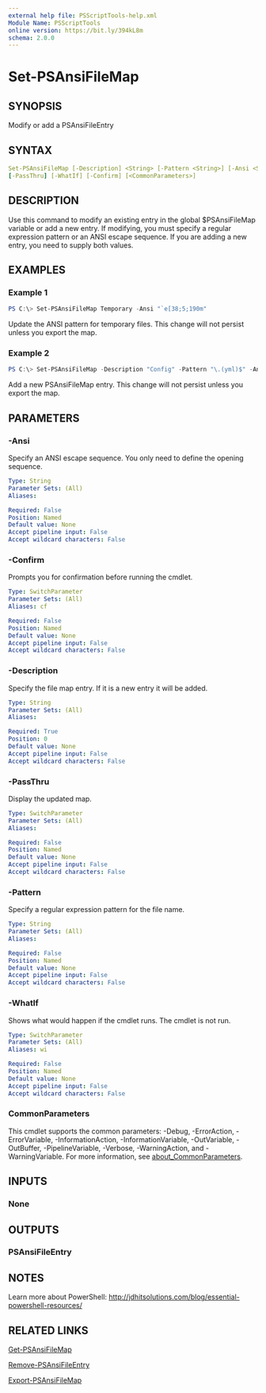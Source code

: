 ```yaml
---
external help file: PSScriptTools-help.xml
Module Name: PSScriptTools
online version: https://bit.ly/394kL8m
schema: 2.0.0
---
```


# Set-PSAnsiFileMap

## SYNOPSIS

Modify or add a PSAnsiFileEntry

## SYNTAX

```yaml
Set-PSAnsiFileMap [-Description] <String> [-Pattern <String>] [-Ansi <String>]
[-PassThru] [-WhatIf] [-Confirm] [<CommonParameters>]
```

## DESCRIPTION

Use this command to modify an existing entry in the global $PSAnsiFileMap variable or add a new entry. If modifying, you must specify a regular expression pattern or an ANSI escape sequence. If you are adding a new entry, you need to supply both values.

## EXAMPLES

### Example 1

```powershell
PS C:\> Set-PSAnsiFileMap Temporary -Ansi "`e[38;5;190m"
```

Update the ANSI pattern for temporary files. This change will not persist unless you export the map.

### Example 2

```powershell
PS C:\> Set-PSAnsiFileMap -Description "Config" -Pattern "\.(yml)$" -Ansi "`e[38;5;25m"ge
```

Add a new PSAnsiFileMap entry. This change will not persist unless you export the map.

## PARAMETERS

### -Ansi

Specify an ANSI escape sequence. You only need to define the opening sequence.

```yaml
Type: String
Parameter Sets: (All)
Aliases:

Required: False
Position: Named
Default value: None
Accept pipeline input: False
Accept wildcard characters: False
```

### -Confirm

Prompts you for confirmation before running the cmdlet.

```yaml
Type: SwitchParameter
Parameter Sets: (All)
Aliases: cf

Required: False
Position: Named
Default value: None
Accept pipeline input: False
Accept wildcard characters: False
```

### -Description

Specify the file map entry.
If it is a new entry it will be added.

```yaml
Type: String
Parameter Sets: (All)
Aliases:

Required: True
Position: 0
Default value: None
Accept pipeline input: False
Accept wildcard characters: False
```

### -PassThru

Display the updated map.

```yaml
Type: SwitchParameter
Parameter Sets: (All)
Aliases:

Required: False
Position: Named
Default value: None
Accept pipeline input: False
Accept wildcard characters: False
```

### -Pattern

Specify a regular expression pattern for the file name.

```yaml
Type: String
Parameter Sets: (All)
Aliases:

Required: False
Position: Named
Default value: None
Accept pipeline input: False
Accept wildcard characters: False
```

### -WhatIf

Shows what would happen if the cmdlet runs.
The cmdlet is not run.

```yaml
Type: SwitchParameter
Parameter Sets: (All)
Aliases: wi

Required: False
Position: Named
Default value: None
Accept pipeline input: False
Accept wildcard characters: False
```

### CommonParameters

This cmdlet supports the common parameters: -Debug, -ErrorAction, -ErrorVariable, -InformationAction, -InformationVariable, -OutVariable, -OutBuffer, -PipelineVariable, -Verbose, -WarningAction, and -WarningVariable. For more information, see [about_CommonParameters](http://go.microsoft.com/fwlink/?LinkID=113216).

## INPUTS

### None

## OUTPUTS

### PSAnsiFileEntry

## NOTES

Learn more about PowerShell: http://jdhitsolutions.com/blog/essential-powershell-resources/

## RELATED LINKS

[Get-PSAnsiFileMap](Get-PSAnsiFileMap.md)

[Remove-PSAnsiFileEntry](Remove-PSAnsiFileEntry.md)

[Export-PSAnsiFileMap](Export-PSAnsiFileMap.md)
